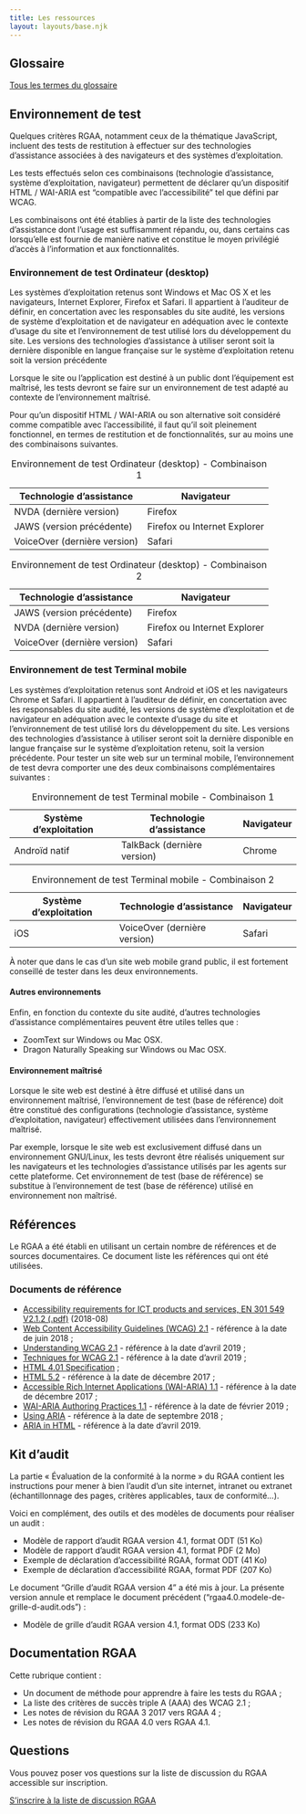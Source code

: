 ```yaml
---
title: Les ressources
layout: layouts/base.njk
---
```


## Glossaire

[Tous les termes du glossaire](/glossaire/)

## Environnement de test

Quelques critères RGAA, notamment ceux de la thématique JavaScript, incluent des tests de restitution à effectuer sur des technologies d’assistance associées à des navigateurs et des systèmes d’exploitation.

Les tests effectués selon ces combinaisons (technologie d’assistance, système d’exploitation, navigateur) permettent de déclarer qu’un dispositif HTML / WAI-ARIA est “compatible avec l’accessibilité” tel que défini par WCAG.

Les combinaisons ont été établies à partir de la liste des technologies d’assistance dont l’usage est suffisamment répandu, ou, dans certains cas lorsqu’elle est fournie de manière native et constitue le moyen privilégié d’accès à l’information et aux fonctionnalités.

### Environnement de test Ordinateur (desktop)

Les systèmes d’exploitation retenus sont Windows et Mac OS X et les navigateurs, Internet Explorer, Firefox et Safari. Il appartient à l’auditeur de définir, en concertation avec les responsables du site audité, les versions de système d’exploitation et de navigateur en adéquation avec le contexte d’usage du site et l’environnement de test utilisé lors du développement du site. Les versions des technologies d’assistance à utiliser seront soit la dernière disponible en langue française sur le système d’exploitation retenu soit la version précédente

Lorsque le site ou l’application est destiné à un public dont l’équipement est maîtrisé, les tests devront se faire sur un environnement de test adapté au contexte de l’environnement maîtrisé.

Pour qu’un dispositif HTML / WAI-ARIA ou son alternative soit considéré comme compatible avec l’accessibilité, il faut qu’il soit pleinement fonctionnel, en termes de restitution et de fonctionnalités, sur au moins une des combinaisons suivantes.



<div class="fr-table fr-table--bordered">
    <table>
        <caption>Environnement de test Ordinateur (desktop) - Combinaison 1</caption>
        <thead>
        <tr>
            <th scope="col">Technologie d’assistance</th>
            <th scope="col">Navigateur</th>
        </tr>
        </thead>
        <tbody>
        <tr>
            <td>NVDA (dernière version)</td>
            <td>Firefox</td>
        </tr>
        <tr>
            <td>JAWS (version précédente)</td>
            <td>Firefox ou Internet Explorer</td>
        </tr>
        <tr>
            <td>VoiceOver (dernière version)</td>
            <td>Safari</td>
        </tr>
        </tbody>
    </table>
</div>

<div class="fr-table fr-table--bordered">
    <table>
        <caption>Environnement de test Ordinateur (desktop) - Combinaison 2</caption>
        <thead>
        <tr>
            <th scope="col">Technologie d’assistance</th>
            <th scope="col">Navigateur</th>
        </tr>
        </thead>
        <tbody>
        <tr>
            <td>JAWS (version précédente)</td>
            <td>Firefox</td>
        </tr>
        <tr>
            <td>NVDA (dernière version)</td>
            <td>Firefox ou Internet Explorer</td>
        </tr>
        <tr>
            <td>VoiceOver (dernière version)</td>
            <td>Safari</td>
        </tr>
        </tbody>
    </table>
</div>
	


### Environnement de test Terminal mobile
Les systèmes d’exploitation retenus sont Android et iOS et les navigateurs Chrome et Safari. Il appartient à l’auditeur de définir, en concertation avec les responsables du site audité, les versions de système d’exploitation et de navigateur en adéquation avec le contexte d’usage du site et l’environnement de test utilisé lors du développement du site. Les versions des technologies d’assistance à utiliser seront soit la dernière disponible en langue française sur le système d’exploitation retenu, soit la version précédente. Pour tester un site web sur un terminal mobile, l’environnement de test devra comporter une des deux combinaisons complémentaires suivantes :



<div class="fr-table fr-table--bordered">
    <table>
        <caption>Environnement de test Terminal mobile - Combinaison 1</caption>
        <thead>
        <tr>
            <th scope="col">Système d’exploitation</th>
            <th scope="col">Technologie d’assistance</th>
            <th scope="col">Navigateur</th>
        </tr>
        </thead>
        <tbody>
        <tr>
            <td>Androïd natif</td>
            <td>TalkBack (dernière version)</td>
            <td>Chrome</td>
        </tr>
        </tbody>
    </table>
</div>

<div class="fr-table fr-table--bordered">
    <table>
        <caption>Environnement de test Terminal mobile - Combinaison 2</caption>
        <thead>
        <tr>
            <th scope="col">Système d’exploitation</th>
            <th scope="col">Technologie d’assistance</th>
            <th scope="col">Navigateur</th>
        </tr>
        </thead>
        <tbody>
        <tr>
            <td>iOS</td>
            <td>VoiceOver (dernière version)</td>
            <td>Safari</td>
        </tr>
        </tbody>
    </table>
</div>

À noter que dans le cas d’un site web mobile grand public, il est fortement conseillé de tester dans les deux environnements.

#### Autres environnements
Enfin, en fonction du contexte du site audité, d’autres technologies d’assistance complémentaires peuvent être utiles telles que :
* ZoomText sur Windows ou Mac OSX.
* Dragon Naturally Speaking sur Windows ou Mac OSX.

#### Environnement maîtrisé

Lorsque le site web est destiné à être diffusé et utilisé dans un environnement maîtrisé, l’environnement de test (base de référence) doit être constitué des configurations (technologie d’assistance, système d’exploitation, navigateur) effectivement utilisées dans l’environnement maîtrisé.

Par exemple, lorsque le site web est exclusivement diffusé dans un environnement GNU/Linux, les tests devront être réalisés uniquement sur les navigateurs et les technologies d’assistance utilisés par les agents sur cette plateforme. Cet environnement de test (base de référence) se substitue à l’environnement de test (base de référence) utilisé en environnement non maîtrisé.

## Références

Le RGAA a été établi en utilisant un certain nombre de références et de sources documentaires. Ce document liste les références qui ont été utilisées.

### Documents de référence

* [Accessibility requirements for ICT products and services, EN 301 549 V2.1.2 (.pdf)]() (2018-08)
* [Web Content Accessibility Guidelines (WCAG) 2.1]() - référence à la date de juin 2018 ;
* [Understanding WCAG 2.1]() - référence à la date d’avril 2019 ;
* [Techniques for WCAG 2.1]() - référence à la date d’avril 2019 ;
* [HTML 4.01 Specification]() ;
* [HTML 5.2]() - référence à la date de décembre 2017 ;
* [Accessible Rich Internet Applications (WAI-ARIA) 1.1]() - référence à la date de décembre 2017 ;
* [WAI-ARIA Authoring Practices 1.1]() - référence à la date de février 2019 ;
* [Using ARIA]() - référence à la date de septembre 2018 ;
* [ARIA in HTML]() - référence à la date d’avril 2019.

## Kit d’audit

La partie « Évaluation de la conformité à la norme » du RGAA contient les instructions pour mener à bien l’audit d’un site internet, intranet ou extranet (échantillonnage des pages, critères applicables, taux de conformité…).

Voici en complément, des outils et des modèles de documents pour réaliser un audit :

* Modèle de rapport d’audit RGAA version 4.1, format ODT (51 Ko)
* Modèle de rapport d’audit RGAA version 4.1, format PDF (2 Mo)
* Exemple de déclaration d’accessibilité RGAA, format ODT (41 Ko)
* Exemple de déclaration d’accessibilité RGAA, format PDF (207 Ko)

Le document “Grille d’audit RGAA version 4” a été mis à jour. La présente version annule et remplace le document précédent (“rgaa4.0.modele-de-grille-d-audit.ods”) :

* Modèle de grille d’audit RGAA version 4.1, format ODS (233 Ko)

## Documentation RGAA

Cette rubrique contient :

* Un document de méthode pour apprendre à faire les tests du RGAA ;
* La liste des critères de succès triple A (AAA) des WCAG 2.1 ;
* Les notes de révision du RGAA 3 2017 vers RGAA 4 ;
* Les notes de révision du RGAA 4.0 vers RGAA 4.1.

## Questions

Vous pouvez poser vos questions sur la liste de discussion du RGAA accessible sur inscription.

<a href="https://framalistes.org/sympa/subscribe/rgaa" target="_blank" rel="noopener" title="S’inscrire à la liste de discussion RGAA - nouvelle fenêtre">S’inscrire à la liste de discussion RGAA</a>
